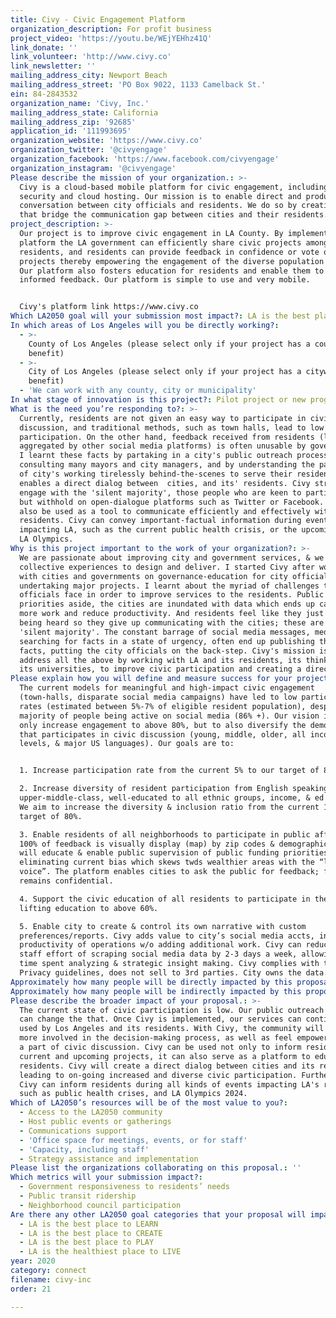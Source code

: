 ```yaml
---
title: Civy - Civic Engagement Platform
organization_description: For profit business
project_video: 'https://youtu.be/WEjYEHhz41Q'
link_donate: ''
link_volunteer: 'http://www.civy.co'
link_newsletter: ''
mailing_address_city: Newport Beach
mailing_address_street: 'PO Box 9022, 1133 Camelback St.'
ein: 84-2843532
organization_name: 'Civy, Inc.'
mailing_address_state: California
mailing_address_zip: '92685'
application_id: '111993695'
organization_website: 'https://www.civy.co'
organization_twitter: '@civyengage'
organization_facebook: 'https://www.facebook.com/civyengage'
organization_instagram: '@civyengage'
Please describe the mission of your organization.: >-
  Civy is a cloud-based mobile platform for civic engagement, including cyber
  security and cloud hosting. Our mission is to enable direct and productive
  conversation between city officials and residents. We do so by creating tools
  that bridge the communication gap between cities and their residents. 
project_description: >-
  Our project is to improve civic engagement in LA County. By implementing our
  platform the LA government can efficiently share civic projects among its
  residents, and residents can provide feedback in confidence or vote on the
  projects thereby empowering the engagement of the diverse population of LA.
  Our platform also fosters education for residents and enable them to make
  informed feedback. Our platform is simple to use and very mobile.


  Civy's platform link https://www.civy.co 
Which LA2050 goal will your submission most impact?: LA is the best place to CONNECT
In which areas of Los Angeles will you be directly working?:
  - >-
    County of Los Angeles (please select only if your project has a countywide
    benefit)
  - >-
    City of Los Angeles (please select only if your project has a citywide
    benefit)
  - 'We can work with any county, city or municipality'
In what stage of innovation is this project?: Pilot project or new program (testing or implementing a new idea)
What is the need you’re responding to?: >-
  Currently, residents are not given an easy way to participate in civic
  discussion, and traditional methods, such as town halls, lead to low
  participation. On the other hand, feedback received from residents (largely
  aggregated by other social media platforms) is often unusable by governments.
  I learnt these facts by partaking in a city's public outreach process, by
  consulting many mayors and city managers, and by understanding the pain-points
  of city's working tirelessly behind-the-scenes to serve their residents. Civy
  enables a direct dialog between  cities, and its' residents. Civy strives to
  engage with the 'silent majority', those people who are keen to participate
  but withhold on open-dialogue platforms such as Twitter or Facebook. Civy can
  also be used as a tool to communicate efficiently and effectively with LA's
  residents. Civy can convey important-factual information during events
  impacting LA, such as the current public health crisis, or the upcoming 2028
  LA Olympics. 
Why is this project important to the work of your organization?: >-
  We are passionate about improving city and government services, & we have the
  collective experiences to design and deliver. I started Civy after working
  with cities and governments on governance-education for city officials
  undertaking major projects. I learnt about the myriad of challenges the city
  officials face in order to improve services to the residents. Public funding
  priorities aside, the cities are inundated with data which ends up causing
  more work and reduce productivity. And residents feel like they just aren't
  being heard so they give up communicating with the cities; these are the
  'silent majority'. The constant barrage of social media messages, media
  searching for facts in a state of urgency, often end up publishing the wrong
  facts, putting the city officials on the back-step. Civy's mission is to
  address all the above by working with LA and its residents, its think-tanks,
  its universities, to improve civic participation and creating a direct dialog.
Please explain how you will define and measure success for your project.: >-
  The current models for meaningful and high-impact civic engagement
  (town-halls, disparate social media campaigns) have led to low participation
  rates (estimated between 5%-7% of eligible resident population), despite
  majority of people being active on social media (86% +). Our vision is to not
  only increase engagement to above 80%, but to also diversify the demographics
  that participates in civic discussion (young, middle, older, all income
  levels, & major US languages). Our goals are to:


  1. Increase participation rate from the current 5% to our target of 80%.

  2. Increase diversity of resident participation from English speaking,
  upper-middle-class, well-educated to all ethnic groups, income, & ed levels.
  We aim to increase the diversity & inclusion ratio from the current 15% to our
  target of 80%.

  3. Enable residents of all neighborhoods to participate in public affairs.
  100% of feedback is visually display (map) by zip codes & demographics. This
  will educate & enable public supervision of public funding priorities,
  eliminating current bias which skews twds wealthier areas with the “loudest
  voice”. The platform enables cities to ask the public for feedback; feedback
  remains confidential.

  4. Support the civic education of all residents to participate in their govt,
  lifting education to above 60%.

  5. Enable city to create & control its own narrative with custom
  preferences/reports. Civy adds value to city’s social media accts, increasing
  productivity of operations w/o adding additional work. Civy can reduce tech
  staff effort of scraping social media data by 2-3 days a week, allowing more
  time spent analyzing & strategic insight making. Civy complies with the Data
  Privacy guidelines, does not sell to 3rd parties. City owns the data.
Approximately how many people will be directly impacted by this proposal?: '8000000'
Approximately how many people will be indirectly impacted by this proposal?: '2300000'
Please describe the broader impact of your proposal.: >-
  The current state of civic participation is low. Our public outreach platform
  can change the that. Once Civy is implemented, our services can continue to be
  used by Los Angeles and its residents. With Civy, the community will become
  more involved in the decision-making process, as well as feel empowered to be
  a part of civic discussion. Civy can be used not only to inform residents of
  current and upcoming projects, it can also serve as a platform to educate
  residents. Civy will create a direct dialog between cities and its residents,
  leading to on-going increased and diverse civic participation. Furthermore,
  Civy can inform residents during all kinds of events impacting LA's residents,
  such as public health crises, and LA Olympics 2024. 
Which of LA2050’s resources will be of the most value to you?:
  - Access to the LA2050 community
  - Host public events or gatherings
  - Communications support
  - 'Office space for meetings, events, or for staff'
  - 'Capacity, including staff'
  - Strategy assistance and implementation
Please list the organizations collaborating on this proposal.: ''
Which metrics will your submission impact?:
  - Government responsiveness to residents’ needs
  - Public transit ridership
  - Neighborhood council participation
Are there any other LA2050 goal categories that your proposal will impact?:
  - LA is the best place to LEARN
  - LA is the best place to CREATE
  - LA is the best place to PLAY
  - LA is the healthiest place to LIVE
year: 2020
category: connect
filename: civy-inc
order: 21

---
```

